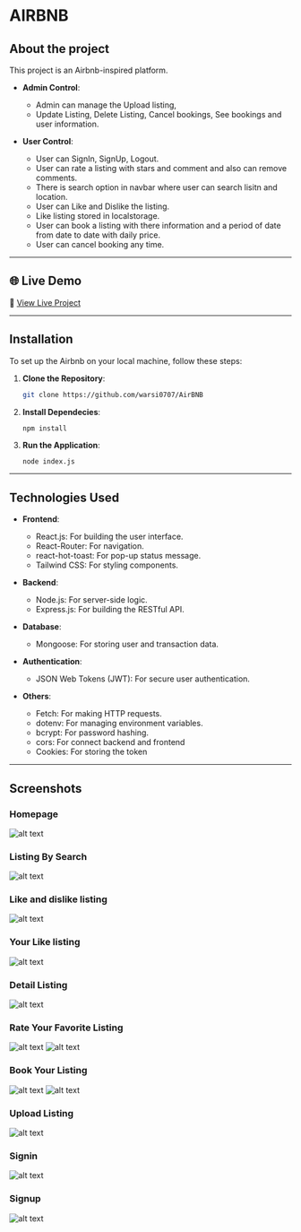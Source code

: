 # AIRBNB 

## About the project

This project is an Airbnb-inspired platform.

- **Admin Control**:
  - Admin can manage the Upload listing,
  - Update Listing, Delete Listing, Cancel bookings, See bookings and user information.

- **User Control**:
  - User can SignIn, SignUp, Logout.
  - User can rate a listing with stars and comment and also can remove comments.
  - There is search option in navbar where user can search lisitn and location.
  - User can Like and Dislike the listing.
  - Like listing stored in localstorage.
  - User can book a listing with there information and a period of date from date to date with daily price.
  - User can cancel booking any time.

---

## 🌐 Live Demo
🔗 [View Live Project](https://airbnb-2-eram.onrender.com)

---

## Installation 

To set up the Airbnb on your local machine, follow these steps:

1. **Clone the Repository**:
    ```bash
    git clone https://github.com/warsi0707/AirBNB
    ```

2. **Install Dependecies**:
    ```bash
    npm install
    ```

3. **Run the Application**:
    ```
    node index.js
    ```

---

## Technologies Used

- **Frontend**:
  - React.js: For building the user interface.
  - React-Router: For navigation.
  - react-hot-toast: For pop-up status message.
  - Tailwind CSS: For styling components.


- **Backend**:
  - Node.js: For server-side logic.
  - Express.js: For building the RESTful API.

- **Database**:
  - Mongoose: For storing user and transaction data.

- **Authentication**:
  - JSON Web Tokens (JWT): For secure user authentication.

- **Others**:
  - Fetch: For making HTTP requests.
  - dotenv: For managing environment variables.
  - bcrypt: For password hashing.
  - cors: For connect backend and frontend
  - Cookies: For storing the token

---

## Screenshots

### Homepage
![alt text](frontend/public/screenshot/home.png)

### Listing By Search
![alt text](frontend/public/screenshot/searchListing.png)

### Like and dislike listing
![alt text](frontend/public/screenshot/likeDislike.png)

### Your Like listing
![alt text](frontend/public/screenshot/savedListing.png)

### Detail Listing
![alt text](frontend/public/screenshot/detailListing.png)

### Rate Your Favorite Listing
![alt text](frontend/public/screenshot/RatingCard.png)
![alt text](frontend/public/screenshot/RatingInput.png)

### Book Your Listing
![alt text](frontend/public/screenshot/BookingInput.png)
![alt text](frontend/public/screenshot/Bookings.png)

### Upload Listing
![alt text](frontend/public/screenshot/UploadListing.png)

### Signin
![alt text](frontend/public/screenshot/signin.png)

### Signup
![alt text](frontend/public/screenshot/signup.png)



